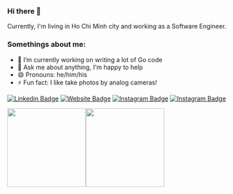 ### Hi there 👋
Currently, I'm living in Ho Chi Minh city and working as a Software Engineer.

### Somethings about me:
- 🔭 I’m currently working on writing a lot of Go code
- 💬 Ask me about anything, I'm happy to help
- 😄 Pronouns: he/him/his
- ⚡ Fun fact: I like take photos by analog cameras!

[![Linkedin Badge](https://img.shields.io/badge/-LinkedIn-0e76a8?style=flat-square&logo=Linkedin&logoColor=white)](https://www.linkedin.com/in/iamdzung)
[![Website Badge](https://img.shields.io/badge/Website-3b5998?style=flat-square&logo=google-chrome&logoColor=white)](https://tech.iamdzung.com/)
[![Instagram Badge](https://img.shields.io/badge/-Instagram-e4405f?style=flat-square&logo=Instagram&logoColor=white)](https://www.instagram.com/iamdzung/)
[![Instagram Badge](https://img.shields.io/badge/-Instagram-e4405f?style=flat-square&logo=Instagram&logoColor=white)](https://www.instagram.com/dzungtran.jpg/)

<p>
  <img height="180em" src="https://github-readme-stats.vercel.app/api?username=dzungtran&show_icons=true&hide_border=true&&count_private=true&include_all_commits=true" /><img height="180em" src="https://github-readme-stats.vercel.app/api/top-langs/?username=dzungtran&show_icons=true&hide_border=true&layout=compact&langs_count=8"/>
</p>
